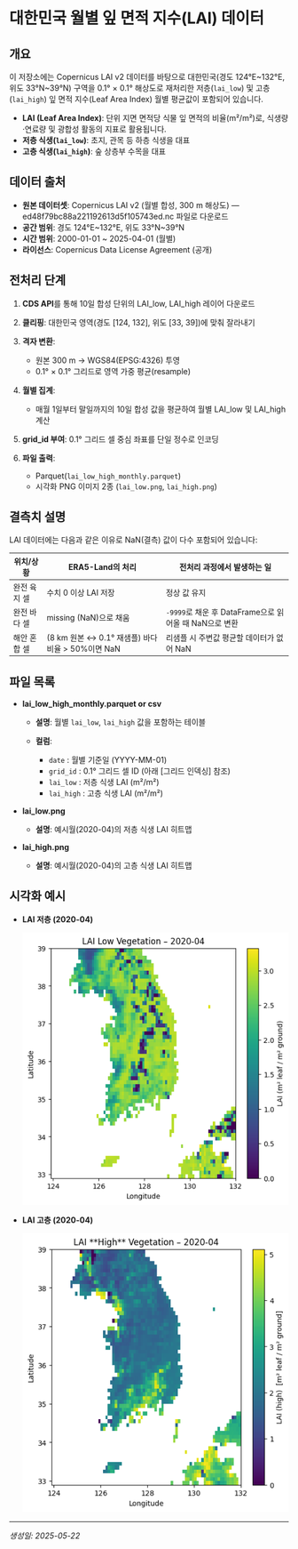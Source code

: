 # 대한민국 월별 잎 면적 지수(LAI) 데이터

## 개요

이 저장소에는 Copernicus LAI v2 데이터를 바탕으로 대한민국(경도 124°E\~132°E, 위도 33°N\~39°N) 구역을 0.1° × 0.1° 해상도로 재처리한 저층(`lai_low`) 및 고층(`lai_high`) 잎 면적 지수(Leaf Area Index) 월별 평균값이 포함되어 있습니다.

- **LAI (Leaf Area Index)**: 단위 지면 면적당 식물 잎 면적의 비율(m²/m²)로, 식생량·연료량 및 광합성 활동의 지표로 활용됩니다.
- **저층 식생(`lai_low`)**: 초지, 관목 등 하층 식생을 대표
- **고층 식생(`lai_high`)**: 숲 상층부 수목을 대표

## 데이터 출처

- **원본 데이터셋**: Copernicus LAI v2 (월별 합성, 300 m 해상도) — ed48f79bc88a221192613d5f105743ed.nc 파일로 다운로드
- **공간 범위**: 경도 124°E\~132°E, 위도 33°N\~39°N
- **시간 범위**: 2000-01-01 \~ 2025-04-01 (월별)
- **라이선스**: Copernicus Data License Agreement (공개)

## 전처리 단계

1. **CDS API**를 통해 10일 합성 단위의 LAI_low, LAI_high 레이어 다운로드
2. **클리핑**: 대한민국 영역(경도 \[124, 132], 위도 \[33, 39])에 맞춰 잘라내기
3. **격자 변환**:

   - 원본 300 m → WGS84(EPSG:4326) 투영
   - 0.1° × 0.1° 그리드로 영역 가중 평균(resample)

4. **월별 집계**:

   - 매월 1일부터 말일까지의 10일 합성 값을 평균하여 월별 LAI_low 및 LAI_high 계산

5. **grid_id 부여**: 0.1° 그리드 셀 중심 좌표를 단일 정수로 인코딩
6. **파일 출력**:

   - Parquet(`lai_low_high_monthly.parquet`)
   - 시각화 PNG 이미지 2종 (`lai_low.png`, `lai_high.png`)

## 결측치 설명

LAI 데이터에는 다음과 같은 이유로 NaN(결측) 값이 다수 포함되어 있습니다:

| 위치/상황    | ERA5-Land의 처리                                  | 전처리 과정에서 발생하는 일                            |
| ------------ | ------------------------------------------------- | ------------------------------------------------------ |
| 완전 육지 셀 | 수치 0 이상 LAI 저장                              | 정상 값 유지                                           |
| 완전 바다 셀 | missing (NaN)으로 채움                            | `-9999`로 채운 후 DataFrame으로 읽어올 때 NaN으로 변환 |
| 해안 혼합 셀 | (8 km 원본 ↔ 0.1° 재샘플) 바다 비율 > 50%이면 NaN | 리샘플 시 주변값 평균할 데이터가 없어 NaN              |

## 파일 목록

- **lai_low_high_monthly.parquet or csv**

  - **설명**: 월별 `lai_low`, `lai_high` 값을 포함하는 테이블
  - **컬럼**:

    - `date` : 월별 기준일 (YYYY-MM-01)
    - `grid_id` : 0.1° 그리드 셀 ID (아래 \[그리드 인덱싱] 참조)
    - `lai_low` : 저층 식생 LAI (m²/m²)
    - `lai_high` : 고층 식생 LAI (m²/m²)

- **lai_low\.png**

  - **설명**: 예시월(2020-04)의 저층 식생 LAI 히트맵

- **lai_high.png**

  - **설명**: 예시월(2020-04)의 고층 식생 LAI 히트맵

## 시각화 예시

- **LAI 저층 (2020-04)**

  ![LAI Low Vegetation – 2020-04](lai_low.png)

- **LAI 고층 (2020-04)**

  ![LAI High Vegetation – 2020-04](lai_high.png)

---

_생성일: 2025-05-22_
